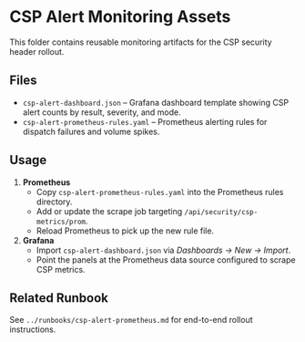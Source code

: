 ﻿# CSP Alert Monitoring Assets

This folder contains reusable monitoring artifacts for the CSP security header rollout.

## Files
- `csp-alert-dashboard.json` – Grafana dashboard template showing CSP alert counts by result, severity, and mode.
- `csp-alert-prometheus-rules.yaml` – Prometheus alerting rules for dispatch failures and volume spikes.

## Usage
1. **Prometheus**
   - Copy `csp-alert-prometheus-rules.yaml` into the Prometheus rules directory.
   - Add or update the scrape job targeting `/api/security/csp-metrics/prom`.
   - Reload Prometheus to pick up the new rule file.
2. **Grafana**
   - Import `csp-alert-dashboard.json` via *Dashboards → New → Import*.
   - Point the panels at the Prometheus data source configured to scrape CSP metrics.

## Related Runbook
See `../runbooks/csp-alert-prometheus.md` for end-to-end rollout instructions.
